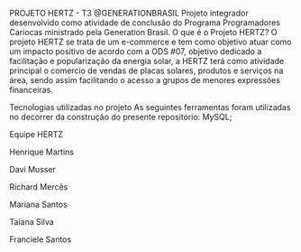 PROJETO HERTZ - T3 @GENERATIONBRASIL
Projeto integrador desenvolvido como atividade de conclusão do Programa Programadores Cariocas ministrado pela Generation Brasil.
O que é o Projeto HERTZ?
O projeto HERTZ se trata de um e-commerce e tem como objetivo atuar como um impacto positivo de acordo com a ODS #07, objetivo dedicado a facilitação e popularização da energia solar, a HERTZ terá como atividade principal o comercio de vendas de placas solares, produtos e serviços na área, sendo assim facilitando o acesso a grupos de menores expressões financeiras.

Tecnologias utilizadas no projeto
As seguintes ferramentas foram utilizadas no decorrer da construção do presente repositório:
MySQL;


Equipe HERTZ

Henrique Martins

Davi Musser

Richard Mercês

Mariana Santos

Taiana Silva

Franciele Santos
